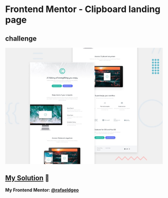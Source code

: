 # Frontend Mentor - Clipboard landing page
## challenge

![Design preview for the Clipboard landing page coding challenge](./design/desktop-preview.jpg)

## [My Solution](https://clipboard-landing-page-master.rfldiasapp.repl.co/) 🚀
**My Frontend Mentor: [@rafaeldgeo](https://www.frontendmentor.io/profile/rafaeldgeo)**
